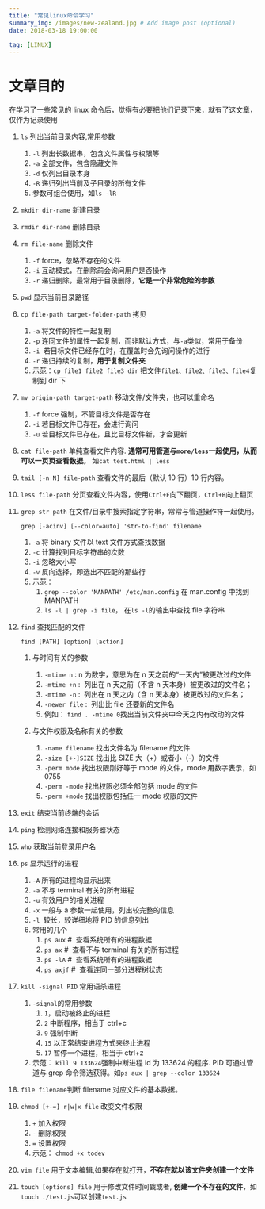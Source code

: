 ```yaml
---
title: "常见linux命令学习"
summary_img: /images/new-zealand.jpg # Add image post (optional)
date: 2018-03-18 19:00:00

tag: [LINUX]
---
```


# 文章目的

在学习了一些常见的 linux 命令后，觉得有必要把他们记录下来，就有了这文章，仅作为记录使用

1.  `ls` 列出当前目录内容,常用参数

    1.  `-l` 列出长数据串，包含文件属性与权限等
    2.  `-a` 全部文件，包含隐藏文件
    3.  `-d` 仅列出目录本身
    4.  `-R` 递归列出当前及子目录的所有文件
    5.  参数可组合使用，如`ls -lR`

2.  `mkdir dir-name` 新建目录
3.  `rmdir dir-name` 删除目录
4.  `rm file-name` 删除文件
    1.  `-f` force，忽略不存在的文件
    2.  `-i` 互动模式，在删除前会询问用户是否操作
    3.  `-r` 递归删除，最常用于目录删除，**它是一个非常危险的参数**
5.  `pwd` 显示当前目录路径
6.  `cp file-path target-folder-path` 拷贝
    1.  `-a` 将文件的特性一起复制
    2.  `-p` 连同文件的属性一起复制，而非默认方式，与`-a`类似，常用于备份
    3.  `-i`  若目标文件已经存在时，在覆盖时会先询问操作的进行
    4.  `-r` 递归持续的复制，**用于复制文件夹**
    5.  示范：`cp file1 file2 file3 dir` 把文件`file1、file2、file3、file4`复制到 dir 下
7.  `mv origin-path target-path` 移动文件/文件夹，也可以重命名
    1.  `-f` force 强制，不管目标文件是否存在
    2.  `-i` 若目标文件已存在，会进行询问
    3.  `-u` 若目标文件已存在，且比目标文件新，才会更新
8.  `cat file-path` 单纯查看文件内容. **通常可用管道与`more/less`一起使用，从而可以一页页查看数据**。 如`cat test.html | less`
9.  `tail [-n N] file-path` 查看文件的最后（默认 10 行）10 行内容。
10. `less file-path` 分页查看文件内容，使用`Ctrl+F`向下翻页，`Ctrl+B`向上翻页
11. `grep str path` 在文件/目录中搜索指定字符串，常常与管道操作符一起使用。

    ```
    grep [-acinv] [--color=auto] 'str-to-find' filename
    ```

    1.  `-a` 将 binary 文件以 text 文件方式查找数据
    2.  `-c` 计算找到目标字符串的次数
    3.  `-i` 忽略大小写
    4.  `-v` 反向选择，即选出不匹配的那些行
    5.  示范：
        1.  `grep --color 'MANPATH' /etc/man.config` 在 man.config 中找到 MANPATH
        2.  `ls -l | grep -i file`， 在`ls -l`的输出中查找 file 字符串

12. `find` 查找匹配的文件

    ```
    find [PATH] [option] [action]
    ```

    1.  与时间有关的参数

        1.  `-mtime n` : n 为数字，意思为在 n 天之前的“一天内”被更改过的文件
        2.  `-mtime +n` :  列出在 n 天之前（不含 n 天本身）被更改过的文件名；
        3.  `-mtime -n` :  列出在 n 天之内（含 n 天本身）被更改过的文件名；
        4.  `-newer file` :  列出比 file 还要新的文件名
        5.  例如： `find . -mtime 0`找出当前文件夹中今天之内有改动的文件

    2.  与文件权限及名称有关的参数
        1.  `-name filename` 找出文件名为 filename 的文件
        2.  `-size [+-]SIZE` 找出比 SIZE 大（+）或者小（-）的文件
        3.  `-perm mode` 找出权限刚好等于 mode 的文件，mode 用数字表示，如 0755
        4.  `-perm -mode` 找出权限必须全部包括 mode 的文件
        5.  `-perm +mode` 找出权限包括任一 mode 权限的文件

13. `exit` 结束当前终端的会话
14. `ping` 检测网络连接和服务器状态
15. `who` 获取当前登录用户名
16. `ps` 显示运行的进程

    1.  `-A` 所有的进程均显示出来
    2.  `-a` 不与 terminal 有关的所有进程
    3.  `-u` 有效用户的相关进程
    4.  `-x` 一般与 a 参数一起使用，列出较完整的信息
    5.  `-l`  较长，较详细地将 PID 的信息列出
    6.  常用的几个
        1.  `ps aux` #  查看系统所有的进程数据
        2.  `ps ax` #  查看不与 terminal 有关的所有进程
        3.  `ps -lA` #  查看系统所有的进程数据
        4.  `ps axjf` #  查看连同一部分进程树状态

17. `kill -signal PID` 常用语杀进程

    1.  `-signal`的常用参数
        1.  `1`，启动被终止的进程
        2.  `2` 中断程序，相当于 ctrl+c
        3.  `9` 强制中断
        4.  `15` 以正常结束进程方式来终止进程
        5.  `17` 暂停一个进程，相当于 ctrl+z
    2.  示范： `kill 9 133624`强制中断进程 id 为 133624 的程序. PID 可通过管道与 grep 命令筛选获得。如`ps aux | grep --color 133624`

18. `file filename`判断 filename 对应文件的基本数据。
19. `chmod [+-=] r|w|x file` 改变文件权限
    1.  `+` 加入权限
    2.  `-` 删除权限
    3.  `=` 设置权限
    4.  示范： `chmod +x todev`
20. `vim file` 用于文本编辑,如果存在就打开，**不存在就以该文件夹创建一个文件**
21. `touch [options] file` 用于修改文件时间戳或者, **创建一个不存在的文件**，如 `touch ./test.js`可以创建`test.js`
